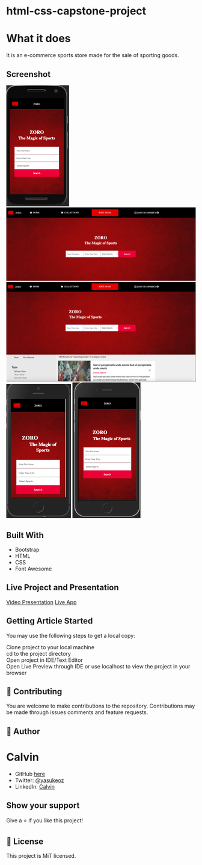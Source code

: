 # html-css-capstone-project




  
# What it does  
  
It is an e-commerce sports store made for the sale of sporting goods. 
  
## Screenshot
![screenshot](./images/screenshotone.png)
![screenshot](./images/screenshottwo.png)
![screenshot](./images/screenshotthree.png)
![screenshot](./images/screenshotfour.png)
![screenshot](./images/screenshotfive.png)

## Built With  
  
- Bootstrap
- HTML
- CSS
- Font Awesome

  
## Live Project and Presentation

 
[Video Presentation](https://youtu.be/mdjkBIl8lqE)
[Live App](https://orchid-thirsty-bittersweet.glitch.me/)



## Getting Article Started  
You may use the following steps to get a local copy:
  
Clone project to your local machine  
cd to the project directory  
Open project in IDE/Text Editor  
Open Live Preview through IDE or use localhost to view the project in your browser  
  
## 🤝 Contributing
You are welcome to make contributions to the repository. Contributions may be made through issues comments and feature requests.


## 👤 Author

# Calvin
- GitHub [here](https://github.com/calvinoea/)
- Twitter: [@yasukeoz](https://twitter.com/yasukeoz)
- LinkedIn: [Calvin](https://www.linkedin.com/in/calvin-ebun-amu-9b200017a/)

## Show your support  
Give a ⭐️ if you like this project!

## 📝 License  
This project is MiT licensed.





